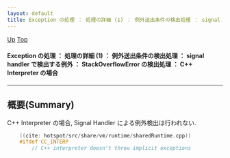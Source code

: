 ```yaml
---
layout: default
title: Exception の処理 ： 処理の詳細 (1) ： 例外送出条件の検出処理 ： signal handler で検出する例外 ： StackOverflowError の検出処理 ： C++ Interpreter の場合
---
```

[Up](nov3vSDYBf.html) [Top](../index.html)

#### Exception の処理 ： 処理の詳細 (1) ： 例外送出条件の検出処理 ： signal handler で検出する例外 ： StackOverflowError の検出処理 ： C++ Interpreter の場合

--- 
## 概要(Summary)
C++ Interpreter の場合, Signal Handler による例外検出は行われない.


```cpp
    ((cite: hotspot/src/share/vm/runtime/sharedRuntime.cpp))
    #ifdef CC_INTERP
        // C++ interpreter doesn't throw implicit exceptions
```






